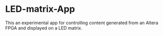 # LED-matrix-App
This an experimental app for controlling content generated from an Altera FPGA and displayed on a LED matrix.
